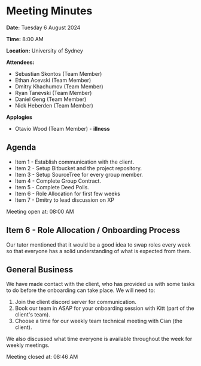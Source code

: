 # Meeting Minutes

**Date:** Tuesday 6 August 2024

**Time:** 8:00 AM

**Location:** University of Sydney

**Attendees:**

* Sebastian Skontos (Team Member)
* Ethan Acevski (Team Member)
* Dmitry Khachumov (Team Member)
* Ryan Tanevski (Team Member)
* Daniel Geng (Team Member)
* Nick Heberden (Team Member)

**Applogies**

* Otavio Wood (Team Member) - __illness__

## Agenda

* Item 1 - Establish communication with the client.
* Item 2 - Setup Bitbucket and the project repository.
* Item 3 - Setup SourceTree for every group member.
* Item 4 - Complete Group Contract.
* Item 5 - Complete Deed Polls.
* Item 6 - Role Allocation for first few weeks
* Item 7 - Dmitry to lead discussion on XP

Meeting open at: 08:00 AM

## Item 6 - Role Allocation / Onboarding Process

Our tutor mentioned that it would be a good idea to swap roles every week so that everyone has a solid understanding of what is expected from them.

## General Business

We have made contact with the client, who has provided us with some tasks to do before the onboarding can take place. We will need to:
1. Join the client discord server for communication.
2. Book our team in ASAP for your onboarding session with Kitt (part of the client's team).
3. Choose a time for our weekly team technical meeting with Cian (the client).

We also discussed what time everyone is available throughout the week for weekly meetings.

Meeting closed at:  08:46 AM
